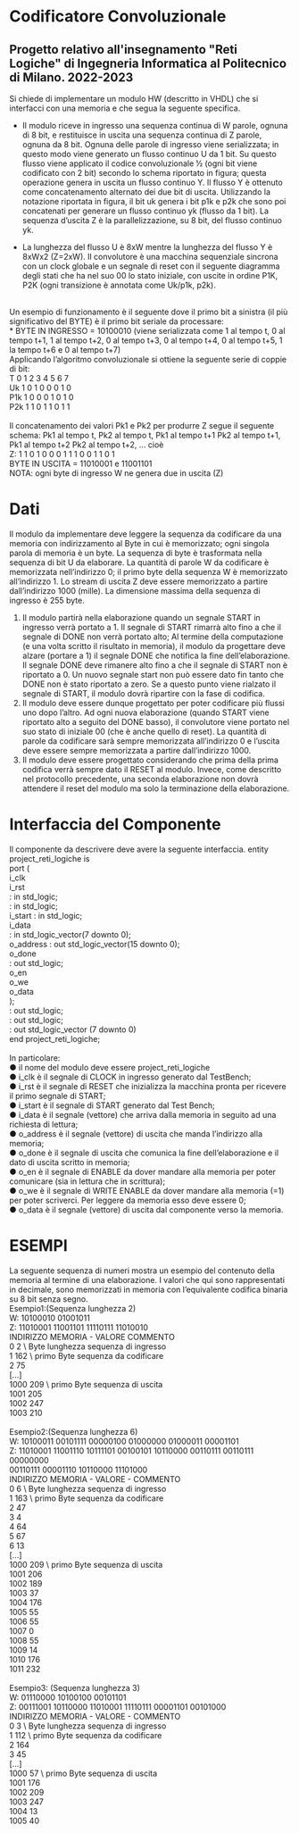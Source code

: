 # Codificatore Convoluzionale<br>
## Progetto relativo all'insegnamento "Reti Logiche" di Ingegneria Informatica al Politecnico di Milano. 2022-2023<br>

Si chiede di implementare un modulo HW (descritto in VHDL) che si interfacci con una memoria e che segua la seguente specifica. <br>
 *  Il modulo riceve in ingresso una sequenza continua di W parole, ognuna di 8 bit, e  restituisce in uscita una sequenza continua di Z parole, ognuna da 8 bit. Ognuna delle parole di ingresso viene serializzata; in questo modo viene generato un flusso continuo U da  1 bit. Su questo flusso viene applicato il codice convoluzionale ½ (ogni bit viene codificato con 2 bit) secondo lo schema riportato in figura; questa operazione genera in uscita un  flusso continuo Y. Il flusso Y è ottenuto come concatenamento alternato dei due bit di uscita.
 Utilizzando la notazione riportata in figura, il bit uk genera i bit p1k e p2k che sono poi concatenati per generare un flusso continuo yk (flusso da 1 bit). La sequenza d’uscita Z è la parallelizzazione, su 8 bit, del flusso continuo yk.<br>

 * La lunghezza del flusso U è 8xW mentre la lunghezza del flusso Y è 8xWx2 (Z=2xW).
 Il convolutore è una macchina sequenziale sincrona con un clock globale e un segnale di
 reset con il seguente diagramma degli stati che ha nel suo 00 lo stato iniziale, con uscite in
 ordine P1K, P2K (ogni transizione è annotata come Uk/p1k, p2k).
<br>
Un esempio di funzionamento è il seguente dove il primo bit a sinistra (il più significativo del
 BYTE) è il primo bit seriale da processare:<br>
 * BYTE IN INGRESSO = 10100010 (viene serializzata come 1 al tempo t, 0 al tempo
 t+1, 1 al tempo t+2, 0 al tempo t+3, 0 al tempo t+4, 0 al tempo t+5, 1 la tempo t+6 e 0 al tempo t+7)
<br> 
 Applicando l’algoritmo convoluzionale si ottiene la seguente serie di coppie di bit:<br>
T 0 1 2 3 4 5 6 7<br>
Uk 1 0 1 0 0 0 1 0<br>
P1k 1 0 0 0 1 0 1 0<br>
P2k 1 1 0 1 1 0 1 1<br>
<br>
 Il concatenamento dei valori Pk1 e Pk2 per produrre Z segue il seguente schema: Pk1 al tempo t, Pk2 al tempo t, Pk1 al tempo t+1 Pk2 al tempo t+1, Pk1 al tempo t+2 Pk2 al tempo t+2, … cioè <br>
 Z:  1 1 0 1 0 0 0 1 1 1 0 0 1 1 0 1
<br>BYTE IN USCITA = 11010001  e 11001101
 <br>NOTA: ogni byte di ingresso W ne genera due in uscita (Z)
 
 # Dati
 Il modulo da implementare deve leggere la sequenza da codificare da una memoria con indirizzamento al Byte in cui è memorizzato; ogni singola parola di memoria è un byte. La sequenza di byte è trasformata nella sequenza di bit U da elaborare. La quantità di parole W da codificare è memorizzata nell’indirizzo 0; il primo byte della sequenza W è memorizzato all’indirizzo 1. Lo stream di uscita Z deve essere memorizzato a partire dall’indirizzo 1000 (mille). La dimensione massima della sequenza di ingresso è 255 byte.
<br>
 1. Il modulo partirà nella elaborazione quando un segnale START in ingresso verrà portato a 1. Il segnale di START rimarrà alto fino a che il segnale di DONE non verrà  portato alto; Al termine della computazione (e una volta scritto il risultato in memoria),  il modulo da progettare deve alzare (portare a 1) il segnale DONE che notifica la fine dell’elaborazione. Il segnale DONE deve rimanere alto fino a che il segnale di START non è riportato a 0. Un nuovo segnale start non può essere dato fin tanto che DONE non è stato riportato a zero. Se a questo punto viene rialzato il segnale di START, il  modulo dovrà ripartire con la fase di codifica.<br>
 2. Il modulo deve essere dunque progettato per poter codificare più flussi uno dopo l’altro. Ad ogni nuova elaborazione (quando START viene riportato alto a seguito del DONE basso), il convolutore viene portato nel suo stato di iniziale 00 (che è anche quello di reset). La quantità di parole da codificare sarà sempre memorizzata all’indirizzo 0 e l’uscita deve essere sempre memorizzata a partire dall’indirizzo 1000. <br>
 3. Il modulo deve essere progettato considerando che prima della prima codifica verrà sempre dato il RESET al modulo. Invece, come descritto nel protocollo precedente, una seconda elaborazione non dovrà attendere il reset del modulo ma solo la terminazione della elaborazione.
  
# Interfaccia del Componente
 Il componente da descrivere deve avere la seguente interfaccia.
 entity project_reti_logiche is<br>
 port (<br>
 i_clk     <br>
i_rst     <br>
: in std_logic;<br>
 : in std_logic;<br>
 i_start   : in std_logic;<br>
 i_data    <br>
: in std_logic_vector(7 downto 0);<br>
 o_address : out std_logic_vector(15 downto 0);<br>
 o_done    <br>
: out std_logic;<br>
 o_en      <br>
o_we      <br>
o_data    <br>
);<br>
 : out std_logic;<br>
 : out std_logic;<br>
 : out std_logic_vector (7 downto 0)<br>
 end project_reti_logiche;<br><br>
 In particolare:<br>
 ● il nome del modulo deve essere project_reti_logiche<br>
 ● i_clk è il segnale di CLOCK in ingresso generato dal TestBench;<br>
 ● i_rst è il segnale di RESET che inizializza la macchina pronta per ricevere il primo segnale di START;<br>
 ● i_start è il segnale di START generato dal Test Bench;<br>
 ● i_data è il segnale (vettore) che arriva dalla memoria in seguito ad una richiesta di lettura;<br>
 ● o_address è il segnale (vettore) di uscita che manda l’indirizzo alla memoria;<br>
 ● o_done è il segnale di uscita che comunica la fine dell’elaborazione e il dato di uscita scritto in memoria;<br>
 ● o_en è il segnale di ENABLE da dover mandare alla memoria per poter comunicare
 (sia in lettura che in scrittura);<br>
 ● o_we è il segnale di WRITE ENABLE da dover mandare alla memoria (=1) per poter
 scriverci. Per leggere da memoria esso deve essere 0;<br>
 ● o_data è il segnale (vettore) di uscita dal componente verso la memoria.
 
# ESEMPI
 La seguente sequenza di numeri mostra un esempio del contenuto della memoria al termine di una elaborazione. I valori che qui sono rappresentati in decimale, sono memorizzati in  memoria con l’equivalente codifica binaria su 8 bit senza segno.<br>
 Esempio1:(Sequenza lunghezza 2)<br>
 W: 10100010  01001011<br>
 Z:  11010001 11001101 11110111 11010010<br>
 INDIRIZZO MEMORIA - VALORE COMMENTO<br>
 0 2 \\ Byte lunghezza sequenza di ingresso<br>
 1 162 \\ primo Byte sequenza da codificare<br>
 2 75<br>
 [...]<br>
 1000 209 \\ primo Byte sequenza di uscita<br>
 1001 205<br>
 1002 247<br>
 1003 210<br><br>
 Esempio2:(Sequenza lunghezza 6)<br>
 W: 10100011 00101111 00000100 01000000 01000011 00001101<br>
 Z: 11010001 11001110 10111101 00100101 10110000 00110111 00110111 00000000<br>
 00110111 00001110 10110000 11101000<br>
 INDIRIZZO MEMORIA       -    VALORE -  COMMENTO<br>
 0 6 \\ Byte lunghezza sequenza di ingresso<br>
 1 163 \\ primo Byte sequenza da codificare<br>
 2 47<br>
 3 4<br>
 4 64<br>
 5 67<br>
 6 13<br>
 [...]<br>
 1000 209 \\ primo Byte sequenza di uscita<br>
 1001 206<br>
 1002 189<br>
 1003 37<br>
 1004 176<br>
 1005 55<br>
 1006 55<br>
 1007 0<br>
 1008 55<br>
 1009 14<br>
 1010 176<br>
 1011 232<br>
 <br>
Esempio3: (Sequenza lunghezza 3)<br>
 W: 01110000 10100100 00101101<br>
 Z:  00111001 10110000 11010001 11110111 00001101 00101000<br>
 INDIRIZZO MEMORIA    - VALORE - COMMENTO      <br>
0 3 \\ Byte lunghezza sequenza di ingresso<br>
 1 112  \\ primo Byte sequenza da codificare<br>
 2 164<br>
 3 45<br>
 [...]<br>
 1000 57  \\ primo Byte sequenza di uscita<br>
 1001 176<br>
 1002 209<br>
 1003 247<br>
 1004 13<br>
 1005 40<br>
 

